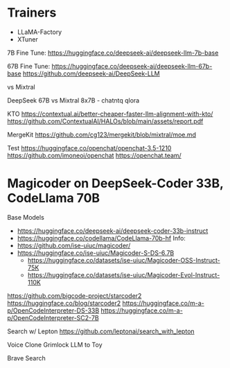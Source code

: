 # Trainers
* LLaMA-Factory
* XTuner

7B Fine Tune: https://huggingface.co/deepseek-ai/deepseek-llm-7b-base

67B Fine Tune:
https://huggingface.co/deepseek-ai/deepseek-llm-67b-base
https://github.com/deepseek-ai/DeepSeek-LLM

vs Mixtral

DeepSeek 67B vs Mixtral 8x7B - chatntq qlora

KTO
https://contextual.ai/better-cheaper-faster-llm-alignment-with-kto/
https://github.com/ContextualAI/HALOs/blob/main/assets/report.pdf

MergeKit
https://github.com/cg123/mergekit/blob/mixtral/moe.md

Test
https://huggingface.co/openchat/openchat-3.5-1210
https://github.com/imoneoi/openchat
https://openchat.team/


# Magicoder on DeepSeek-Coder 33B, CodeLlama 70B
Base Models
- https://huggingface.co/deepseek-ai/deepseek-coder-33b-instruct
- https://huggingface.co/codellama/CodeLlama-70b-hf
Info:
- https://github.com/ise-uiuc/magicoder/
- https://huggingface.co/ise-uiuc/Magicoder-S-DS-6.7B
	- https://huggingface.co/datasets/ise-uiuc/Magicoder-OSS-Instruct-75K
	- https://huggingface.co/datasets/ise-uiuc/Magicoder-Evol-Instruct-110K

https://github.com/bigcode-project/starcoder2
https://huggingface.co/blog/starcoder2
https://huggingface.co/m-a-p/OpenCodeInterpreter-DS-33B
https://huggingface.co/m-a-p/OpenCodeInterpreter-SC2-7B


Search w/ Lepton
https://github.com/leptonai/search_with_lepton


Voice Clone Grimlock
LLM to Toy


Brave Search